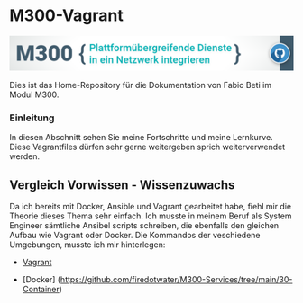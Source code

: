 # M300-Vagrant

![M300-Banner](https://github.com/firedotwater/M300-Services/blob/main/images/Banner_M300_GitHub-Repository.png)

Dies ist das Home-Repository für die Dokumentation von Fabio Beti im Modul M300.

### Einleitung

In diesen Abschnitt sehen Sie meine Fortschritte und meine Lernkurve. Diese Vagrantfiles dürfen sehr gerne weitergeben sprich weiterverwendet werden.


## Vergleich Vorwissen - Wissenzuwachs

Da ich bereits mit Docker, Ansible und Vagrant gearbeitet habe, fiehl mir die Theorie dieses Thema sehr einfach. Ich musste in meinem Beruf als System Engineer sämtliche Ansibel scripts schreiben, die ebenfalls den gleichen Aufbau wie Vagrant oder Docker. Die Kommandos der veschiedene Umgebungen, musste ich mir hinterlegen:
* [Vagrant](https://github.com/firedotwater/M300-Services/tree/main/20-Infrastruktur)

* [Docker] (https://github.com/firedotwater/M300-Services/tree/main/30-Container)
